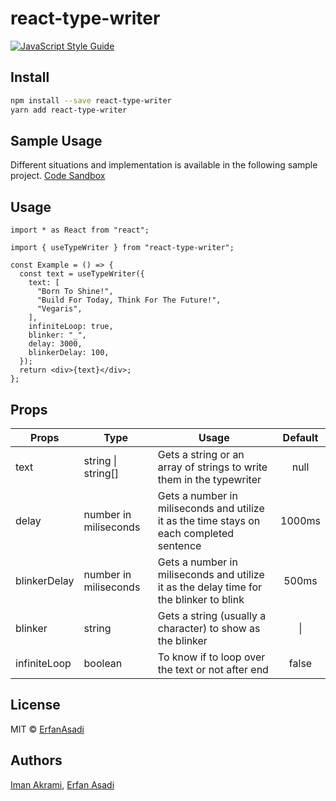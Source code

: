 # react-type-writer

>

[![JavaScript Style Guide](https://img.shields.io/badge/code_style-standard-brightgreen.svg)](https://standardjs.com)

## Install

```bash
npm install --save react-type-writer
yarn add react-type-writer
```

## Sample Usage

Different situations and implementation is available in the following sample project.
[Code Sandbox](https://codesandbox.io/s/tender-roman-nhspbe?file=/src/App.js)

## Usage

```tsx
import * as React from "react";

import { useTypeWriter } from "react-type-writer";

const Example = () => {
  const text = useTypeWriter({
    text: [
      "Born To Shine!",
      "Build For Today, Think For The Future!",
      "Vegaris",
    ],
    infiniteLoop: true,
    blinker: "_",
    delay: 3000,
    blinkerDelay: 100,
  });
  return <div>{text}</div>;
};
```

## Props

| Props        | Type                  | Usage                                                                                    | Default |
| ------------ | --------------------- | ---------------------------------------------------------------------------------------- | :-----: |
| text         | string \| string[]    | Gets a string or an array of strings to write them in the typewriter                     |  null   |
| delay        | number in miliseconds | Gets a number in miliseconds and utilize it as the time stays on each completed sentence | 1000ms  |
| blinkerDelay | number in miliseconds | Gets a number in miliseconds and utilize it as the delay time for the blinker to blink   |  500ms  |
| blinker      | string                | Gets a string (usually a character) to show as the blinker                               |   \|    |
| infiniteLoop | boolean               | To know if to loop over the text or not after end                                        |  false  |

## License

MIT © [ErfanAsadi](https://github.com/ErfanAsadi)

## Authors

[Iman Akrami](https://github.com/ImanAkrami), [Erfan Asadi](https://github.com/ErfanAsadi)
